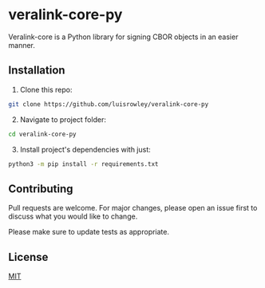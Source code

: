 # veralink-core-py

Veralink-core is a Python library for signing CBOR objects in an easier manner.

## Installation
1) Clone this repo:
```bash
git clone https://github.com/luisrowley/veralink-core-py
```
2) Navigate to project folder:
```bash
cd veralink-core-py
```
3) Install project's dependencies with just:
```bash
python3 -m pip install -r requirements.txt
```


## Contributing
Pull requests are welcome. For major changes, please open an issue first to discuss what you would like to change.

Please make sure to update tests as appropriate.

## License
[MIT](https://choosealicense.com/licenses/mit/)